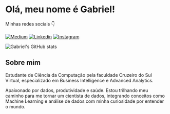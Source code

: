 # Olá, meu nome é Gabriel!

Minhas redes sociais 👇 <br><br>
[![Medium](https://img.shields.io/badge/Medium-12100E?style=for-the-badge&logo=medium&logoColor=white)](https://medium.com/@gabriellopes.ct07)
[![Linkedin](https://img.shields.io/badge/LinkedIn-0077B5?style=for-the-badge&logo=linkedin&logoColor=white)](https://www.linkedin.com/feed/?trk=guest_homepage-basic_nav-header-signin)
[![Instagram](https://img.shields.io/badge/Instagram-E4405F?style=for-the-badge&logo=instagram&logoColor=white)](https://www.instagram.com/gxbriellops)

![Gabriel's GitHub stats](https://github-readme-stats.vercel.app/api?username=gxbriellops&show_icons=true&theme=transparent)

## Sobre mim
Estudante de Ciência da Computação pela faculdade Cruzeiro do Sul Virtual, especializado em Business Intelligence e Advanced Analytics.

Apaixonado por dados, produtividade e saúde. Estou trilhando meu caminho para me tornar um cientista de dados, integrando conceitos como Machine Learning e análise de dados com minha curiosidade por entender o mundo.
